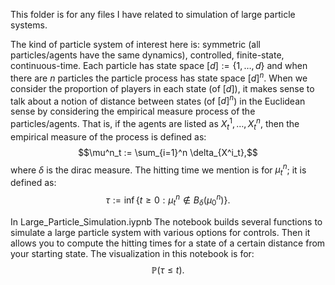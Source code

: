 This folder is for any files I have related to simulation of large particle systems. 

The kind of particle system of interest here is: symmetric (all particles/agents have the same dynamics), controlled, finite-state, continuous-time. 
Each particle has state space $[d]:= \lbrace 1,\dots, d \rbrace$ and when there are $n$ particles the particle process has state space $[d]^n$. When we consider the proportion of players in each state (of $[d]$), it makes sense to talk about a notion of distance between states (of $[d]^n$) in the Euclidean sense by considering the empirical measure process of the particles/agents. That is, if the agents are listed as $X^1_t, \dots, X^n_t$, then the empirical measure of the process is defined as:
$$\mu^n_t := \sum_{i=1}^n \delta_{X^i_t},$$
where $\delta$ is the dirac measure. The hitting time we mention is for $\mu^n_t$; it is defined as:
$$\tau := \inf \lbrace t\geq 0: \mu^n_t \not \in B_{\delta}(\mu^n_0) \rbrace.$$ 

In Large_Particle_Simulation.iypnb
  The notebook builds several functions to simulate a large particle system with various options for controls. Then it allows you to compute the hitting times for a state of a certain distance from your starting state. The visualization in this notebook is for:
  $$\mathbb{P} (\tau \leq t).$$
  
